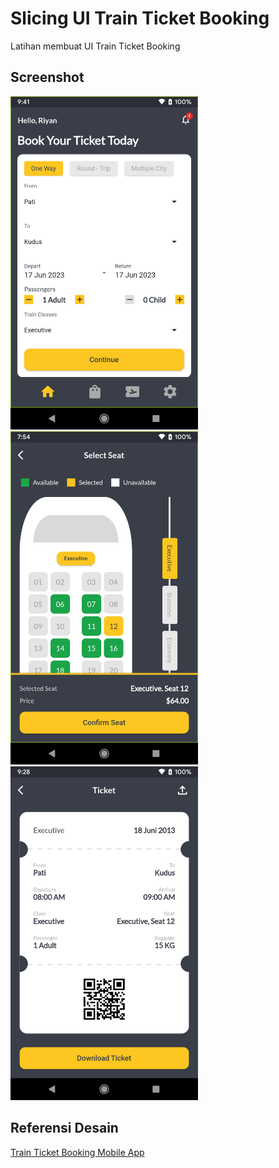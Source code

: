 # Slicing UI Train Ticket Booking

Latihan membuat UI Train Ticket Booking

## Screenshot
<img src="https://raw.githubusercontent.com/riyanhadi/slicing_iu_train_ticket_booking/main/screenshot/dashboard.png" alt="" width="300">
<img src="https://raw.githubusercontent.com/riyanhadi/slicing_iu_train_ticket_booking/main/screenshot/seat_picker.png" alt="" width="300">
<img src="https://raw.githubusercontent.com/riyanhadi/slicing_iu_train_ticket_booking/main/screenshot/booking_detail.png" alt="" width="300">


## Referensi Desain
[Train Ticket Booking Mobile App](https://dribbble.com/shots/21162464-Train-Ticket-Booking-Mobile-App)